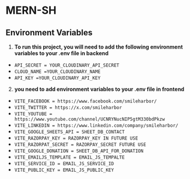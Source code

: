# MERN-SH

## Environment Variables

1. **To run this project, you will need to add the following environment variables to your .env file in backend**

- `API_SECRET = YOUR_CLOUDINARY_API_SECRET`
- `CLOUD_NAME =YOUR_CLOUDINARY_NAME `
- `API_KEY =YOUR_CLOUDINARY_API_KEY` 

2. **you need to add environment variables to your .env file in frontend**
- `VITE_FACEBOOK = https://www.facebook.com/smileharbor/`
- `VITE_TWITTER = https://x.com/smileharbor`
- `VITE_YOUTUBE = https://www.youtube.com/channel/UCNRYNucNIP5gtM330bdPkzw`
- `VITE_LINKEDIN = https://www.linkedin.com/company/smileharbor/`
- `VITE_GOOGLE_SHEETS_API = SHEET_DB_CONTACT`
- `VITE_RAZORPAY_KEY = RAZORPAY_KEY IN FUTURE USE`
- `VITE_RAZORPAT_SECRET = RAZORPAY_SECRET FUTURE USE`
- `VITE_GOOGLE_DONATION = SHEET_DB_API_FOR_DONATION`
- `VITE_EMAILJS_TEMPLATE = EMAIL_JS_TEMPALTE`
- `VITE_SERVICE_ID = EMAIL_JS_SERVICE_ID`
- `VITE_PUBLIC_KEY = EMAIL_JS_PUBLIC_KEY`